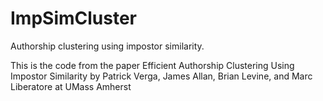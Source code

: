 ImpSimCluster
=============

Authorship clustering using impostor similarity.

This is the code from the paper Efficient Authorship Clustering Using Impostor Similarity 
by Patrick Verga, James Allan, Brian Levine, and Marc Liberatore at UMass Amherst


